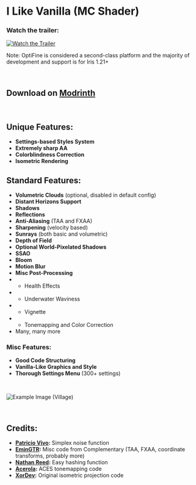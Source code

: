 # I Like Vanilla (MC Shader)

### Watch the trailer:

[![Watch the Trailer](https://img.youtube.com/vi/yaY3NHZZ7c0/0.jpg)](https://www.youtube.com/watch?v=yaY3NHZZ7c0)

Note: OptiFine is considered a second-class platform and the majority of development and support is for Iris 1.21+

<br>

## Download on [Modrinth](https://modrinth.com/shader/i-like-vanilla)

<br>

## Unique Features:

- **Settings-based Styles System**
- **Extremely sharp AA**
- **Colorblindness Correction**
- **Isometric Rendering**

## Standard Features:

- **Volumetric Clouds** (optional, disabled in default config)
- **Distant Horizons Support**
- **Shadows**
- **Reflections**
- **Anti-Aliasing** (TAA and FXAA)
- **Sharpening** (velocity based)
- **Sunrays** (both basic and volumetric)
- **Depth of Field**
- **Optional World-Pixelated Shadows**
- **SSAO**
- **Bloom**
- **Motion Blur**
- **Misc Post-Processing**
- - Health Effects
- - Underwater Waviness
- - Vignette
- - Tonemapping and Color Correction
- Many, many more

### Misc Features:
- **Good Code Structuring**
- **Vanilla-Like Graphics and Style**
- **Thorough Settings Menu** (300+ settings)

<br>

![Example Image (Village)](https://cdn.modrinth.com/data/DoODk4HD/images/f096b2f6337d557519145440e413bb26a26641fb.jpeg)

<br>

## Credits:

- **[Patricio Vivo](https://gist.github.com/patriciogonzalezvivo/670c22f3966e662d2f83):** Simplex noise function
- **[EminGTR](https://modrinth.com/shader/complementary-reimagined):** Misc code from Complementary (TAA, FXAA, coordinate transforms, probably more)
- **[Nathan Reed](https://www.reedbeta.com/blog/hash-functions-for-gpu-rendering/):** Easy hashing function
- **[Acerola](https://github.com/GarrettGunnell/Minecraft-Shaders/blob/c1a6f5060dfd91ccac31e04fa529f2be4304a21a/shaders/final.fsh):** ACES tonemapping code
- **[XorDev](https://github.com/XorDev/Ortho-Shaderpack/tree/master):** Original isometric projection code
